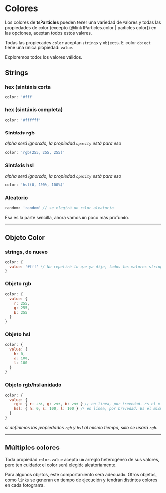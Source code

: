 # Colores

Los colores de **tsParticles** pueden tener una variedad de valores y todas las propiedades de color (excepto {@link IParticles.color | particles color}) en las opciones, aceptan todos estos valores.

Todas las propiedades `color` aceptan `string`s y `object`s. El color `object` tiene una única propiedad: `value`.

Exploremos todos los valores válidos.

## Strings

### hex (sintáxis corta

```javascript
color: '#fff'
```

### hex (sintáxis completa)

```javascript
color: '#ffffff'
```

### Sintáxis rgb

*alpha será ignorado, la propiedad `opacity` está para eso*

```javascript
color: 'rgb(255, 255, 255)'
```

### Sintáxis hsl

*alpha será ignorado, la propiedad `opacity` está para eso*

```javascript
color: 'hsl(0, 100%, 100%)'
```

### Aleatorio

```javascript
random: 'random' // se elegirá un color aleatorio
```

Esa es la parte sencilla, ahora vamos un poco más profundo.

---

## Objeto Color

### strings, de nuevo

```javascript
color: {
  value: '#fff' // No repetiré lo que ya dije, todos los valores string de antes son válidos aquí también
}
```

### Objeto rgb

```javascript
color: {
  value: {
    r: 255,
    g: 255,
    b: 255
  }
}
```

### Objeto hsl

```javascript
color: {
  value: {
    h: 0,
    s: 100,
    l: 100
  }
}
```

### Objeto rgb/hsl anidado

```javascript
color: {
  value: {
    rgb: { r: 255, g: 255, b: 255 } // en línea, por brevedad. Es el mismo objeto rgb de antes
    hsl: { h: 0, s: 100, l: 100 } // en línea, por brevedad. Es el mismo objeto hsl de antes
  }
}
```

*si definimos las propiedades `rgb` y `hsl` al mismo tiempo, solo se usará `rgb`.*

---

## Múltiples colores

Toda propiedad `color.value` acepta un arreglo heterogéneo de sus valores, pero ten cuidado: el color será elegido aleatoriamente.

Para algunos objetos, este comportamiento será adecuado. Otros objetos, como `links` se generan en tiempo de ejecución y tendrán distintos colores en cada fotograma.

